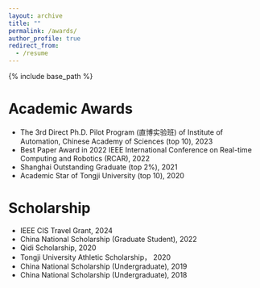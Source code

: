```yaml
---
layout: archive
title: ""
permalink: /awards/
author_profile: true
redirect_from:
  - /resume
---
```


{% include base_path %}

Academic Awards
======
* The 3rd Direct Ph.D. Pilot Program (直博实验班) of Institute of Automation, Chinese Academy of Sciences (top 10), 2023
* Best Paper Award in 2022 IEEE International Conference on Real-time Computing and Robotics (RCAR), 2022
* Shanghai Outstanding Graduate (top 2%), 2021
* Academic Star of Tongji University (top 10), 2020

Scholarship
======
* IEEE CIS Travel Grant, 2024
* China National Scholarship (Graduate Student), 2022
* Qidi Scholarship, 2020
* Tongji University Athletic Scholarship， 2020
* China National Scholarship (Undergraduate), 2019
* China National Scholarship (Undergraduate), 2018
